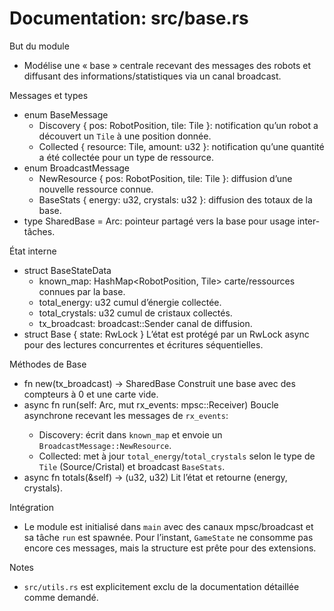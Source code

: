 # Documentation: src/base.rs

But du module
- Modélise une « base » centrale recevant des messages des robots et diffusant des informations/statistiques via un canal broadcast.

Messages et types
- enum BaseMessage
  - Discovery { pos: RobotPosition, tile: Tile }: notification qu’un robot a découvert un `Tile` à une position donnée.
  - Collected { resource: Tile, amount: u32 }: notification qu’une quantité a été collectée pour un type de ressource.
- enum BroadcastMessage
  - NewResource { pos: RobotPosition, tile: Tile }: diffusion d’une nouvelle ressource connue.
  - BaseStats { energy: u32, crystals: u32 }: diffusion des totaux de la base.
- type SharedBase = Arc<Base>: pointeur partagé vers la base pour usage inter-tâches.

État interne
- struct BaseStateData
  - known_map: HashMap<RobotPosition, Tile> carte/ressources connues par la base.
  - total_energy: u32 cumul d’énergie collectée.
  - total_crystals: u32 cumul de cristaux collectés.
  - tx_broadcast: broadcast::Sender<BroadcastMessage> canal de diffusion.
- struct Base { state: RwLock<BaseStateData> }
  L’état est protégé par un RwLock async pour des lectures concurrentes et écritures séquentielles.

Méthodes de Base
- fn new(tx_broadcast) -> SharedBase
  Construit une base avec des compteurs à 0 et une carte vide.
- async fn run(self: Arc<Self>, mut rx_events: mpsc::Receiver<BaseMessage>)
  Boucle asynchrone recevant les messages de `rx_events`:
  - Discovery: écrit dans `known_map` et envoie un `BroadcastMessage::NewResource`.
  - Collected: met à jour `total_energy`/`total_crystals` selon le type de `Tile` (Source/Cristal) et broadcast `BaseStats`.
- async fn totals(&self) -> (u32, u32)
  Lit l’état et retourne (energy, crystals).

Intégration
- Le module est initialisé dans `main` avec des canaux mpsc/broadcast et sa tâche `run` est spawnée. Pour l’instant, `GameState` ne consomme pas encore ces messages, mais la structure est prête pour des extensions.

Notes
- `src/utils.rs` est explicitement exclu de la documentation détaillée comme demandé.